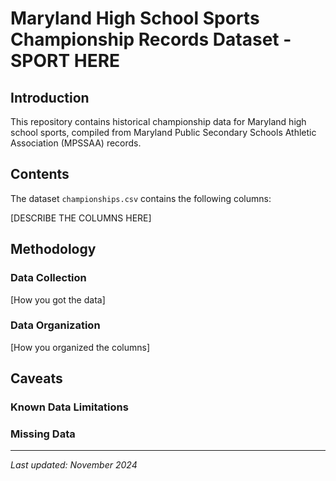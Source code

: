 # Maryland High School Sports Championship Records Dataset - SPORT HERE

## Introduction

This repository contains historical championship data for Maryland high school sports, compiled from Maryland Public Secondary Schools Athletic Association (MPSSAA) records.
## Contents

The dataset `championships.csv` contains the following columns:

[DESCRIBE THE COLUMNS HERE]

## Methodology

### Data Collection

[How you got the data]

### Data Organization

[How you organized the columns]

## Caveats

### Known Data Limitations

### Missing Data


---
*Last updated: November 2024*  
